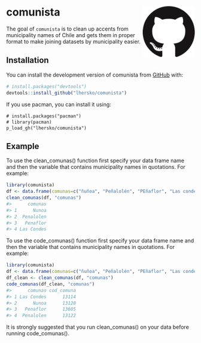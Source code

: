 
<!-- README.md is generated from README.Rmd. Please edit that file -->

# comunista <a href='https://dplyr.tidyverse.org'><img src='man/figures/logo.png' align="right" height="139" /></a>

<!-- badges: start -->
<!-- badges: end -->

The goal of `comunista` is to clean up accents from municipality names
of Chile and gets them in proper format to make joining datasets by
municipality easier.

## Installation

You can install the development version of comunista from
[GitHub](https://github.com/) with:

``` r
# install.packages("devtools")
devtools::install_github("lhersko/comunista")
```

If you use pacman, you can install it using:

    # install.packages("pacman")
    # library(pacman)
    p_load_gh("lhersko/comunista")

## Example

To use the clean\_comunas() function first specify your data frame name
and then the variable that contains municipality names in quotations.
For example:

``` r
library(comunista)
df <- data.frame(comunas=c("ñuñoa", "Peñalolén", "PEñaflor", "Las condes"))
clean_comunas(df, "comunas")
#>      comunas
#> 1      Nunoa
#> 2  Penalolen
#> 3   Penaflor
#> 4 Las Condes
```

To use the code\_comunas() function first specify your data frame name
and then the variable that contains municipality names in quotations.
For example:

``` r
library(comunista)
df <- data.frame(comunas=c("ñuñoa", "Peñalolén", "PEñaflor", "Las condes"))
df_clean <- clean_comunas(df, "comunas")
code_comunas(df_clean, "comunas")
#>      comunas cod_comuna
#> 1 Las Condes      13114
#> 2      Nunoa      13120
#> 3   Penaflor      13605
#> 4  Penalolen      13122
```

It is strongly suggested that you run clean\_comunas() on your data
before running code\_comunas().
